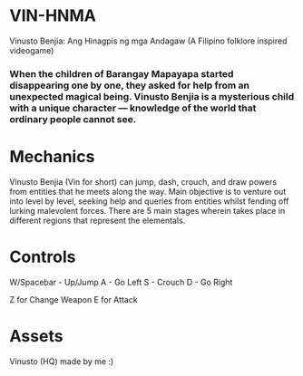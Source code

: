# VIN-HNMA
Vinusto Benjia: Ang Hinagpis ng mga Andagaw (A Filipino folklore inspired videogame)

### When the children of Barangay Mapayapa started disappearing one by one, they asked for help from an unexpected magical being. Vinusto Benjia is a mysterious child with a unique character — knowledge of the world that ordinary people cannot see. 

# Mechanics
Vinusto Benjia (Vin for short) can jump, dash, crouch, and draw powers from entities that he meets along the way. Main objective is to venture out into level by level, seeking help and queries from entities whilst fending off lurking malevolent forces. There are 5 main stages wherein takes place in different regions that represent the elementals.

# Controls 
W/Spacebar - Up/Jump
A - Go Left
S - Crouch
D - Go Right

Z for Change Weapon
E for Attack

# Assets
Vinusto (HQ) made by me :) 
